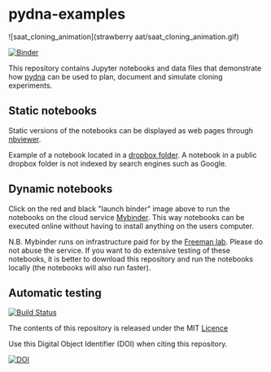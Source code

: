 # pydna-examples

![saat_cloning_animation](strawberry aat/saat_cloning_animation.gif)

[![Binder](http://mybinder.org/badge.svg)](http://mybinder.org:/repo/bjornfjohansson/pydna-examples)


This repository contains Jupyter notebooks and data files 
that demonstrate how [pydna](https://github.com/BjornFJohansson/pydna/blob/py3dev/README.md) 
can be used to plan, document and simulate cloning experiments.

## Static notebooks

Static versions of the notebooks can be displayed as web pages through [nbviewer](http://nbviewer.jupyter.org/github/BjornFJohansson/pydna-examples/blob/master/index.ipynb).

Example of a notebook located in a [dropbox folder](http://nbviewer.ipython.org/urls/dl.dropboxusercontent.com/u/1263722/served_from_dropbox.ipynb
). A notebook in a public dropbox folder is not indexed by search engines such as Google. 


## Dynamic notebooks

Click on the red and black "launch binder" image above to run the notebooks on the cloud service [Mybinder](http://mybinder.org/).
This way notebooks can be executed online without having to install anything on the users computer.

N.B. Mybinder runs on infrastructure paid for by the [Freeman lab](https://www.janelia.org/our-research/former-labs/freeman-lab).
Please do not abuse the service. If you want to do extensive testing of these notebooks, it is better to download this repository 
and run the notebooks locally (the notebooks will also run faster).

## Automatic testing

[![Build Status](https://travis-ci.org/BjornFJohansson/pydna-examples.svg?branch=master)](https://travis-ci.org/BjornFJohansson/pydna-examples)


The contents of this repository is released under the MIT [Licence](License.md)

Use this Digital Object Identifier (DOI) when citing this repository.

[![DOI](https://zenodo.org/badge/72821267.svg)](https://zenodo.org/badge/latestdoi/72821267)
